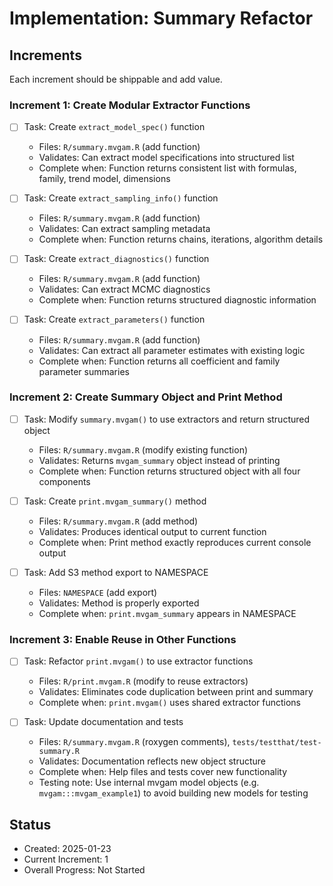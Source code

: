 # Implementation: Summary Refactor

## Increments
Each increment should be shippable and add value.

### Increment 1: Create Modular Extractor Functions
- [ ] Task: Create `extract_model_spec()` function
  - Files: `R/summary.mvgam.R` (add function)
  - Validates: Can extract model specifications into structured list
  - Complete when: Function returns consistent list with formulas, family, trend model, dimensions

- [ ] Task: Create `extract_sampling_info()` function  
  - Files: `R/summary.mvgam.R` (add function)
  - Validates: Can extract sampling metadata
  - Complete when: Function returns chains, iterations, algorithm details

- [ ] Task: Create `extract_diagnostics()` function
  - Files: `R/summary.mvgam.R` (add function) 
  - Validates: Can extract MCMC diagnostics
  - Complete when: Function returns structured diagnostic information

- [ ] Task: Create `extract_parameters()` function
  - Files: `R/summary.mvgam.R` (add function)
  - Validates: Can extract all parameter estimates with existing logic
  - Complete when: Function returns all coefficient and family parameter summaries

### Increment 2: Create Summary Object and Print Method
- [ ] Task: Modify `summary.mvgam()` to use extractors and return structured object
  - Files: `R/summary.mvgam.R` (modify existing function)
  - Validates: Returns `mvgam_summary` object instead of printing
  - Complete when: Function returns structured object with all four components

- [ ] Task: Create `print.mvgam_summary()` method
  - Files: `R/summary.mvgam.R` (add method)
  - Validates: Produces identical output to current function
  - Complete when: Print method exactly reproduces current console output

- [ ] Task: Add S3 method export to NAMESPACE
  - Files: `NAMESPACE` (add export)
  - Validates: Method is properly exported
  - Complete when: `print.mvgam_summary` appears in NAMESPACE

### Increment 3: Enable Reuse in Other Functions
- [ ] Task: Refactor `print.mvgam()` to use extractor functions
  - Files: `R/print.mvgam.R` (modify to reuse extractors)
  - Validates: Eliminates code duplication between print and summary
  - Complete when: `print.mvgam()` uses shared extractor functions

- [ ] Task: Update documentation and tests
  - Files: `R/summary.mvgam.R` (roxygen comments), `tests/testthat/test-summary.R`
  - Validates: Documentation reflects new object structure
  - Complete when: Help files and tests cover new functionality
  - Testing note: Use internal mvgam model objects (e.g. `mvgam:::mvgam_example1`) to avoid building new models for testing

## Status
- Created: 2025-01-23
- Current Increment: 1
- Overall Progress: Not Started